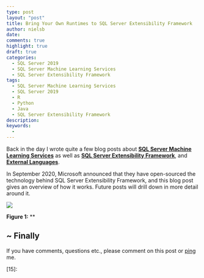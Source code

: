 ```yaml
---
type: post
layout: "post"
title: Bring Your Own Runtimes to SQL Server Extensibility Framework
author: nielsb
date: 
comments: true
highlight: true
draft: true
categories:
  - SQL Server 2019
  - SQL Server Machine Learning Services
  - SQL Server Extensibility Framework
tags:
  - SQL Server Machine Learning Services
  - SQL Server 2019
  - R
  - Python
  - Java
  - SQL Server Extensibility Framework
description: 
keywords:
  -   
---
```


Back in the day I wrote quite a few blog posts about [**SQL Server Machine Learning Services**][1] as well as [**SQL Server Extensibility Framework**][2], and [**External Languages**][2].

In September 2020, Microsoft announced that they have open-sourced the technology behind SQL Server Extensibility Framework, and this blog post gives an overview of how it works. Future posts will drill down in more detail around it.

<!--more-->



![](/images/posts/<image_name_incl_ext>)

**Figure 1:** **

## ~ Finally

If you have comments, questions etc., please comment on this post or [ping][ma] me.

[ma]: mailto:niels.it.berglund@gmail.com
[mp]: https://blog.acolyer.org
[iq]: https://www.infoq.com/
[ew]: http://sqlonice.com/
[re]: http://blog.revolutionanalytics.com
[sqsk]: https://www.sqlskills.com
[ba]: https://twitter.com/bob_albright


<!--
  post reference
  [pkg1]: {{< relref "" >}}
-->  



[1]: https://nielsberglund.com/categories/sql-server-machine-learning-services/
[2]: https://nielsberglund.com/categories/sql-server-extensibility-framework/
[3]:
[4]:
[5]:
[6]:
[7]:
[8]:
[9]:
[10]:
[11]:
[12]:
[13]:
[14]:
[15]:   

<!--
[series1]: <> [SQL Server R Services](/series/sql_server_2k16_r_services)
[series2]: <> [Install R Packages in SQL Server ML Services](/series/sql_server_ml_services_install_packages)
[series3]: <> [sp_execute_external_script and SQL Server Compute Context](/series/spees_and_sql_compute_context)
-->

<!--
[findstr]: <> findstr /I \<word_to_find\> *
-->